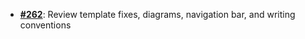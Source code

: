   -  [**#262**](https://github.com/anoma/nspec/pull/262): Review template fixes, diagrams, navigation bar, and writing
  conventions
